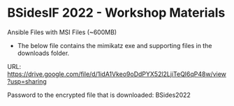 # BSidesIF 2022 - Workshop Materials

Ansible Files with MSI Files (~600MB)
* The below file contains the mimikatz exe and supporting files in the downloads folder.

URL: https://drive.google.com/file/d/1idA1Vkeo9oDdPYX52l2LjiTeQl6qP48w/view?usp=sharing

Password to the encrypted file that is downloaded: BSides2022


